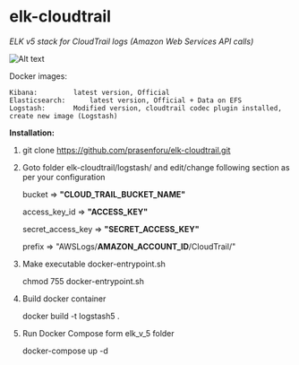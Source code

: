 # elk-cloudtrail
<i>ELK v5 stack for CloudTrail logs (Amazon Web Services API calls)</i>

![Alt text](https://github.com/prasenforu/elk-cloudtrail/blob/master/images/elk-cloudtrail.png "Overview") 

Docker images:

	Kibana: 		latest version, Official
	Elasticsearch: 		latest version, Official + Data on EFS
	Logstash:		Modified version, cloudtrail codec plugin installed, create new image (Logstash)

<b>Installation:</b>

1.	git clone https://github.com/prasenforu/elk-cloudtrail.git

2.	Goto folder elk-cloudtrail/logstash/   and edit/change following section as per your configuration

	bucket => <b>"CLOUD_TRAIL_BUCKET_NAME"</b>
	
  	access_key_id => <b>"ACCESS_KEY"</b>
	
  	secret_access_key => <b>"SECRET_ACCESS_KEY"</b>
	
	prefix => "AWSLogs/<b>AMAZON_ACCOUNT_ID</b>/CloudTrail/"

3.	Make executable docker-entrypoint.sh

	chmod 755 docker-entrypoint.sh

4.	Build docker container

	docker build -t logstash5 .

5.	Run Docker Compose form elk_v_5 folder

	docker-compose up -d


